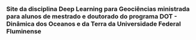 ### Site da disciplina Deep Learning para Geociências ministrada para alunos de mestrado e doutorado do programa DOT - Dinâmica dos Oceanos e da Terra da Universidade Federal Fluminense
